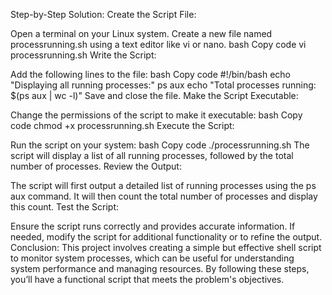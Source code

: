 Step-by-Step Solution:
Create the Script File:

Open a terminal on your Linux system.
Create a new file named processrunning.sh using a text editor like vi or nano.
bash
Copy code
vi processrunning.sh
Write the Script:

Add the following lines to the file:
bash
Copy code
#!/bin/bash
echo "Displaying all running processes:"
ps aux
echo "Total processes running: $(ps aux | wc -l)"
Save and close the file.
Make the Script Executable:

Change the permissions of the script to make it executable:
bash
Copy code
chmod +x processrunning.sh
Execute the Script:

Run the script on your system:
bash
Copy code
./processrunning.sh
The script will display a list of all running processes, followed by the total number of processes.
Review the Output:

The script will first output a detailed list of running processes using the ps aux command.
It will then count the total number of processes and display this count.
Test the Script:

Ensure the script runs correctly and provides accurate information.
If needed, modify the script for additional functionality or to refine the output.
Conclusion:
This project involves creating a simple but effective shell script to monitor system processes, which can be useful for understanding system performance and managing resources. By following these steps, you’ll have a functional script that meets the problem's objectives.

